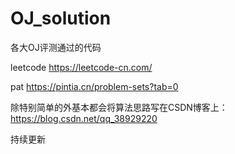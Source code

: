 # OJ_solution
各大OJ评测通过的代码

leetcode https://leetcode-cn.com/

pat https://pintia.cn/problem-sets?tab=0

除特别简单的外基本都会将算法思路写在CSDN博客上：https://blog.csdn.net/qq_38929220

持续更新
